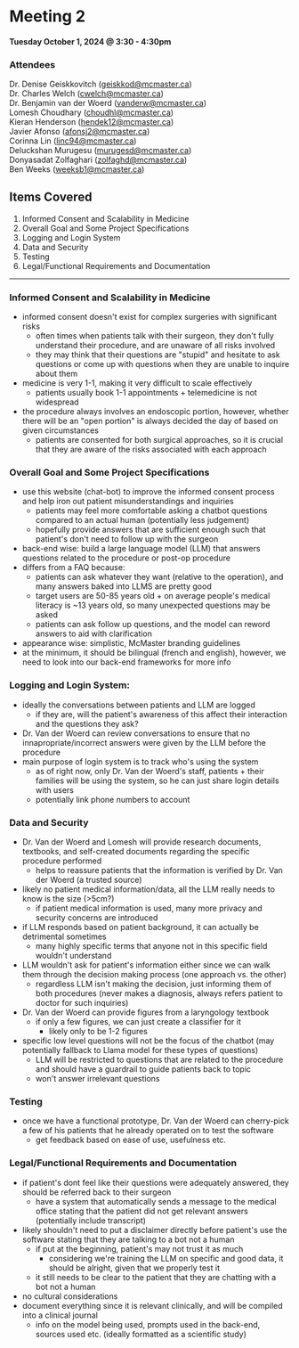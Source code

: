 # Meeting 2

#### Tuesday October 1, 2024 @ 3:30 - 4:30pm

### Attendees
Dr. Denise Geiskkovitch (geiskkod@mcmaster.ca)  
Dr. Charles Welch (cwelch@mcmaster.ca)  
Dr. Benjamin van der Woerd (vanderw@mcmaster.ca)  
Lomesh Choudhary (choudhl@mcmaster.ca)  
Kieran Henderson (hendek12@mcmaster.ca)  
Javier Afonso (afonsj2@mcmaster.ca)  
Corinna Lin (linc94@mcmaster.ca)  
Deluckshan Murugesu (murugesd@mcmaster.ca)  
Donyasadat Zolfaghari (zolfaghd@mcmaster.ca)  
Ben Weeks (weeksb1@mcmaster.ca)  

## Items Covered
1. Informed Consent and Scalability in Medicine
2. Overall Goal and Some Project Specifications
3. Logging and Login System
4. Data and Security
5. Testing
6. Legal/Functional Requirements and Documentation

---

### Informed Consent and Scalability in Medicine
- informed consent doesn't exist for complex surgeries with significant risks
    - often times when patients talk with their surgeon, they don't fully understand their procedure, and are unaware of all risks involved
    - they may think that their questions are "stupid" and hesitate to ask questions or come up with questions when they are unable to inquire about them
- medicine is very 1-1, making it very difficult to scale effectively
    - patients usually book 1-1 appointments + telemedicine is not widespread
- the procedure always involves an endoscopic portion, however, whether there will be an "open portion" is always decided the day of based on given circumstances
    - patients are consented for both surgical approaches, so it is crucial that they are aware of the risks associated with each approach

### Overall Goal and Some Project Specifications
- use this website (chat-bot) to improve the informed consent process and help iron out patient misunderstandings and inquiries
    - patients may feel more comfortable asking a chatbot questions compared to an actual human (potentially less judgement)
    - hopefully provide answers that are sufficient enough such that patient's don't need to follow up with the surgeon
- back-end wise: build a large language model (LLM) that answers questions related to the procedure or post-op procedure
- differs from a FAQ because:
    - patients can ask whatever they want (relative to the operation), and many answers baked into LLMS are pretty good
    - target users are 50-85 years old + on average people's medical literacy is ~13 years old, so many unexpected questions may be asked
    - patients can ask follow up questions, and the model can reword answers to aid with clarification
- appearance wise: simplistic, McMaster branding guidelines
- at the minimum, it should be bilingual (french and english), however, we need to look into our back-end frameworks for more info

### Logging and Login System:
- ideally the conversations between patients and LLM are logged
    - if they are, will the patient's awareness of this affect their interaction and the questions they ask?
- Dr. Van der Woerd can review conversations to ensure that no innapropriate/incorrect answers were given by the LLM before the procedure
- main purpose of login system is to track who's using the system
    - as of right now, only Dr. Van der Woerd's staff, patients + their families will be using the system, so he can just share login details with users
    - potentially link phone numbers to account

### Data and Security
- Dr. Van der Woerd and Lomesh will provide research documents, textbooks, and self-created documents regarding the specific procedure performed
    - helps to reassure patients that the information is verified by Dr. Van der Woerd (a trusted source)
- likely no patient medical information/data, all the LLM really needs to know is the size (>5cm?)
    - if patient medical information is used, many more privacy and security concerns are introduced
- if LLM responds based on patient background, it can actually be detrimental sometimes
    - many highly specific terms that anyone not in this specific field wouldn't understand
- LLM wouldn't ask for patient's information either since we can walk them through the decision making process (one approach vs. the other)
    - regardless LLM isn't making the decision, just informing them of both procedures (never makes a diagnosis, always refers patient to doctor for such inquiries)
- Dr. Van der Woerd can provide figures from a laryngology textbook
    - if only a few figures, we can just create a classifier for it
        - likely only to be 1-2 figures
- specific low level questions will not be the focus of the chatbot (may potentially fallback to Llama model for these types of questions)
    - LLM will be restricted to questions that are related to the procedure and should have a guardrail to guide patients back to topic
    - won't answer irrelevant questions 

### Testing
- once we have a functional prototype, Dr. Van der Woerd can cherry-pick a few of his patients that he already operated on to test the software
    - get feedback based on ease of use, usefulness etc.

### Legal/Functional Requirements and Documentation
- if patient's dont feel like their questions were adequately answered, they should be referred back to their surgeon
    - have a system that automatically sends a message to the medical office stating that the patient did not get relevant answers (potentially include transcript)
- likely shouldn't need to put a disclaimer directly before patient's use the software stating that they are talking to a bot not a human
    - if put at the beginning, patient's may not trust it as much
        - considering we're training the LLM on specific and good data, it should be alright, given that we properly test it
    - it still needs to be clear to the patient that they are chatting with a bot not a human
- no cultural considerations
- document everything since it is relevant clinically, and will be compiled into a clinical journal
    - info on the model being used, prompts used in the back-end, sources used etc. (ideally formatted as a scientific study)
